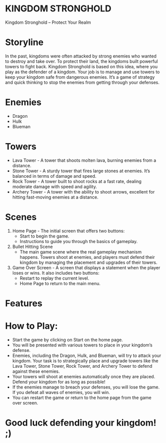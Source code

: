 # KINGDOM STRONGHOLD
  Kingdom Stronghold – Protect Your Realm

# Storyline
  In the past, kingdoms were often attacked by strong enemies who wanted to destroy and take over. To protect their land, the kingdoms built powerful towers to fight back. Kingdom Stronghold is based on this idea, where you play as the defender of a kingdom. Your job is to manage and use towers to keep your kingdom safe from dangerous enemies. It’s a game of strategy and quick thinking to stop the enemies from getting through your defenses.

# Enemies
- Dragon
- Hulk
- Blueman 

# Towers
- Lava Tower - A tower that shoots molten lava, burning enemies from a distance.
- Stone Tower - A sturdy tower that fires large stones at enemies. It’s balanced in terms of damage and speed.
- Rock Tower - A tower built to shoot rocks at a fast rate, dealing moderate damage with speed and agility.
- Archery Tower - A tower with the ability to shoot arrows, excellent for hitting fast-moving enemies at a distance.

# Scenes
1. Home Page - The initial screen that offers two buttons:
    - Start to begin the game.
    - Instructions to guide you through the basics of gameplay.
2. Bullet Hitting Scene
     - The main game scene where the real gameplay mechanism happens. Towers shoot at enemies, and players must defend their kingdom by managing the placement and upgrades of their towers.
4. Game Over Screen - A screen that displays a statement when the player loses or wins. It also includes two buttons:
      - Restart to replay the current level.
      - Home Page to return to the main menu.

# Features
# How to Play:
  - Start the game by clicking on Start on the home page.
  - You will be presented with various towers to place in your kingdom’s defense.
  - Enemies, including the Dragon, Hulk, and Blueman, will try to attack your kingdom. Your task is to strategically place and upgrade towers like the Lava Tower, Stone Tower, Rock Tower, and Archery Tower to defend against these enemies.
  - Your towers will shoot at enemies automatically once they are placed. Defend your kingdom for as long as possible!
  - If the enemies manage to breach your defenses, you will lose the game. If you defeat all waves of enemies, you will win.
  - You can restart the game or return to the home page from the game over screen.

# Good luck defending your kingdom! ;)
